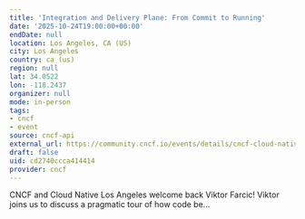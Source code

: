 ```yaml
---
title: 'Integration and Delivery Plane: From Commit to Running'
date: '2025-10-24T19:00:00+00:00'
endDate: null
location: Los Angeles, CA (US)
city: Los Angeles
country: ca (us)
region: null
lat: 34.0522
lon: -118.2437
organizer: null
mode: in-person
tags:
- cncf
- event
source: cncf-api
external_url: https://community.cncf.io/events/details/cncf-cloud-native-los-angeles-presents-integration-and-delivery-plane-from-commit-to-running/
draft: false
uid: cd2740ccca414414
provider: cncf
---
```

CNCF and Cloud Native Los Angeles welcome back Viktor Farcic! Viktor joins us to discuss a pragmatic tour of how code be...
